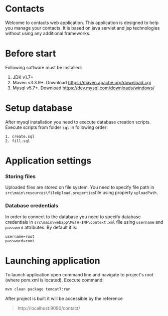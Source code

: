 # Contacts
Welcome to contacts web application. This application is designed to help you manage your contacts. It is based on java servlet and jsp technologies without using any additional frameworks.

# Before start
Following software must be installed:
1. JDK v1.7+ 
2. Maven v3.3.9+. Download https://maven.apache.org/download.cgi
3. Mysql v5.7+. Download https://dev.mysql.com/downloads/windows/

# Setup database
After mysql installation you need to execute database creation scripts. Execute scripts from folder ```sql``` in following order:
```
1. create.sql
2. fill.sql
```

# Application settings
### Storing files
Uploaded files are stored on file system. You need to specify file path in ```src\main\resources\fileUpload.properties```file using property ```uploadPath```.

### Database credentials
In order to connect to the database you need to specify database credentials in ```src\main\webapp\META-INF\context.xml``` file using ```username``` and ```password``` attributes. By default it is:
```properties
username=root
password=root
```

# Launching application
To launch application open command line and navigate to project's root (where pom.xml is located). Execute command:
```
mvn clean package tomcat7:run
```
After project is built it will be accessible by the reference 
> http://localhost:9090/contact/
